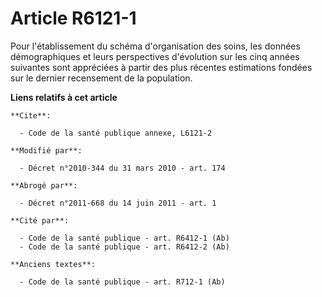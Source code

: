 # Article R6121-1

Pour l'établissement du schéma d'organisation des soins, les données démographiques et leurs perspectives d'évolution sur les
cinq années suivantes sont appréciées à partir des plus récentes estimations fondées sur le dernier recensement de la
population.

**Liens relatifs à cet article**

	**Cite**:

	  - Code de la santé publique annexe, L6121-2

	**Modifié par**:

	  - Décret n°2010-344 du 31 mars 2010 - art. 174

	**Abrogé par**:

	  - Décret n°2011-668 du 14 juin 2011 - art. 1

	**Cité par**:

	  - Code de la santé publique - art. R6412-1 (Ab)
	  - Code de la santé publique - art. R6412-2 (Ab)

	**Anciens textes**:

	  - Code de la santé publique - art. R712-1 (Ab)
